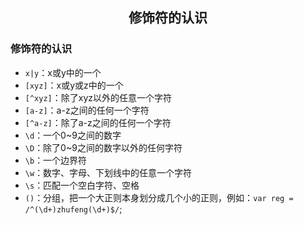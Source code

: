 ## <center>修饰符的认识</center>

### 修饰符的认识
* `x|y`：x或y中的一个
* `[xyz]`：x或y或z中的一个
* `[^xyz]`：除了xyz以外的任意一个字符
* `[a-z]`：a-z之间的任何一个字符
* `[^a-z]`：除了a-z之间的任何一个字符
* `\d`：一个0~9之间的数字
* `\D`：除了0~9之间的数字以外的任何字符
* `\b`：一个边界符
* `\w`：数字、字母、下划线中的任意一个字符
* `\s`：匹配一个空白字符、空格
* `()`：分组，把一个大正则本身划分成几个小的正则，例如：`var reg = /^(\d+)zhufeng(\d+)$/`;